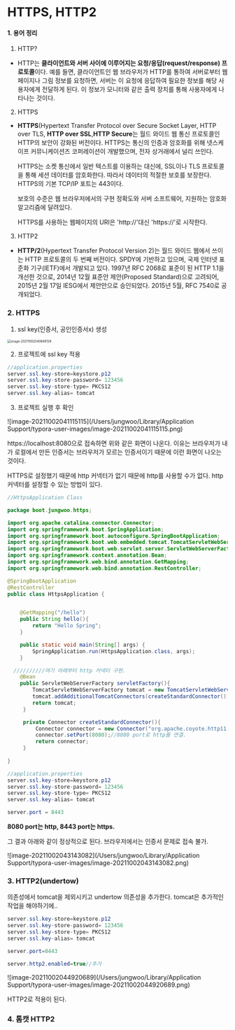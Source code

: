 # HTTPS, HTTP2



#### 1. 용어 정리

1. HTTP?

- HTTP는 **클라이언트와 서버 사이에 이루어지는 요청/응답(request/response) 프로토콜**이다. 예를 들면, 클라이언트인 웹 브라우저가 HTTP를 통하여 서버로부터 웹페이지나 그림 정보를 요청하면, 서버는 이 요청에 응답하여 필요한 정보를 해당 사용자에게 전달하게 된다. 이 정보가 모니터와 같은 출력 장치를 통해 사용자에게 나타나는 것이다.



2. HTTPS

- **HTTPS**(Hypertext Transfer Protocol over Secure Socket Layer, HTTP over TLS, **HTTP over SSL**,**HTTP Secure**는 월드 와이드 웹 통신 프로토콜인 HTTP의 보안이 강화된 버전이다. HTTPS는 통신의 인증과 암호화를 위해 넷스케이프 커뮤니케이션즈 코퍼레이션이 개발했으며, 전자 상거래에서 널리 쓰인다.

  HTTPS는 소켓 통신에서 일반 텍스트를 이용하는 대신에, SSL이나 TLS 프로토콜을 통해 세션 데이터를 암호화한다. 따라서 데이터의 적절한 보호를 보장한다. HTTPS의 기본 TCP/IP 포트는 443이다.

  보호의 수준은 웹 브라우저에서의 구현 정확도와 서버 소프트웨어, 지원하는 암호화 알고리즘에 달려있다.

  HTTPS를 사용하는 웹페이지의 URI은 'http://'대신 'https://'로 시작한다. 

  

3. HTTP2

- **HTTP/2**(Hypertext Transfer Protocol Version 2)는 월드 와이드 웹에서 쓰이는 HTTP 프로토콜의 두 번째 버전이다. SPDY에 기반하고 있으며, 국제 인터넷 표준화 기구(IETF)에서 개발되고 있다. 1997년 RFC 2068로 표준이 된 HTTP 1.1을 개선한 것으로, 2014년 12월 표준안 제안(Proposed Standard)으로 고려되어, 2015년 2월 17일 IESG에서 제안안으로 승인되었다. 2015년 5월, RFC 7540로 공개되었다.



### 2. HTTPS



1. ssl key(인증서, 공인인증서x) 생성

   

<img src="/Users/jungwoo/Library/Application Support/typora-user-images/image-20211002040648128.png" alt="image-20211002040648128" style="zoom: 50%;" />

2. 프로젝트에 ssl key 적용

```java
//application.properties
server.ssl.key-store=keystore.p12
server.ssl.key-store-password= 123456
server.ssl.key-store-type= PKCS12
server.ssl.key-alias= tomcat
```

 

3. 프로젝트 실행 후 확인

![image-20211002041115115](/Users/jungwoo/Library/Application Support/typora-user-images/image-20211002041115115.png)



https://localhost:8080으로 접속하면 위와 같은 화면이 나온다. 이유는 브라우저가 내가 로컬에서 만든 인증서는 브라우저가 모르는 인증서이기 때문에 이런 화면이 나오는 것이다. 



HTTPS로 설정했기 때문에 http 커넥터가 없기 때문에 http를 사용할 수가 없다. http 커넥터를 설정할 수 있는 방법이 있다.



```java
//HttpsApplication Class

package boot.jungwoo.https;

import org.apache.catalina.connector.Connector;
import org.springframework.boot.SpringApplication;
import org.springframework.boot.autoconfigure.SpringBootApplication;
import org.springframework.boot.web.embedded.tomcat.TomcatServletWebServerFactory;
import org.springframework.boot.web.servlet.server.ServletWebServerFactory;
import org.springframework.context.annotation.Bean;
import org.springframework.web.bind.annotation.GetMapping;
import org.springframework.web.bind.annotation.RestController;

@SpringBootApplication
@RestController
public class HttpsApplication {


    @GetMapping("/hello")
    public String hello(){
        return "Hello Spring";
    }

    public static void main(String[] args) {
        SpringApplication.run(HttpsApplication.class, args);
    }

  //////////여기 아래부터 http 커넥터 구현.
    @Bean
    public ServletWebServerFactory servletFactory(){
        TomcatServletWebServerFactory tomcat = new TomcatServletWebServerFactory();
        tomcat.addAdditionalTomcatConnectors(createStandardConnector());
        return tomcat;
     }

     private Connector createStandardConnector(){
         Connector connector = new Connector("org.apache.coyote.http11.Http11NioProtocol");
         connector.setPort(8080);//8080 port로 http를 연결.
         return connector;
     }
   
}
```



```java
//application.properties
server.ssl.key-store=keystore.p12
server.ssl.key-store-password= 123456
server.ssl.key-store-type= PKCS12
server.ssl.key-alias= tomcat

server.port = 8443
```



**8080 port는 http, 8443 port는 https.**

그 결과 아래와 같이 정상적으로 된다. 브라우저에서는 인증서 문제로 접속 불가.

![image-20211002043143082](/Users/jungwoo/Library/Application Support/typora-user-images/image-20211002043143082.png)



### 3. HTTP2(undertow)



 의존성에서 tomcat을 제외시키고 undertow 의존성을 추가한다. tomcat은 추가적인 작업을 해야하기에..



```java
server.ssl.key-store=keystore.p12
server.ssl.key-store-password= 123456
server.ssl.key-store-type= PKCS12
server.ssl.key-alias= tomcat

server.port=8443

server.http2.enabled=true//추가

```



![image-20211002044920689](/Users/jungwoo/Library/Application Support/typora-user-images/image-20211002044920689.png)

HTTP2로 적용이 된다.



### 4. 톰캣 HTTP2